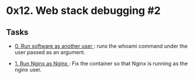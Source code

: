# 0x12. Web stack debugging #2

## Tasks
* [ 0. Run software as another user ](./0-iamsomeoneelse): runs the whoami command under the user passed as an argument.

* [ 1. Run Nginx as Nginx ](./1-run_nginx_as_nginx): Fix the container so that Nginx is running as the nginx user.
